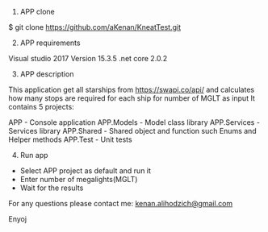 1. APP clone

$ git clone https://github.com/aKenan/KneatTest.git

2. APP requirements

Visual studio 2017 Version 15.3.5
.net core 2.0.2

3. APP  description

This application get all starships from https://swapi.co/api/ and calculates how many stops are required for each ship for number of MGLT as input
It contains 5 projects:

APP - Console application
APP.Models - Model class library
APP.Services - Services library
APP.Shared - Shared object and function such Enums and Helper methods
APP.Test - Unit tests

4. Run app

- Select APP project as default and run it
- Enter number of megalights(MGLT)
- Wait for the results


For any questions please contact me: kenan.alihodzich@gmail.com


Enyoj

